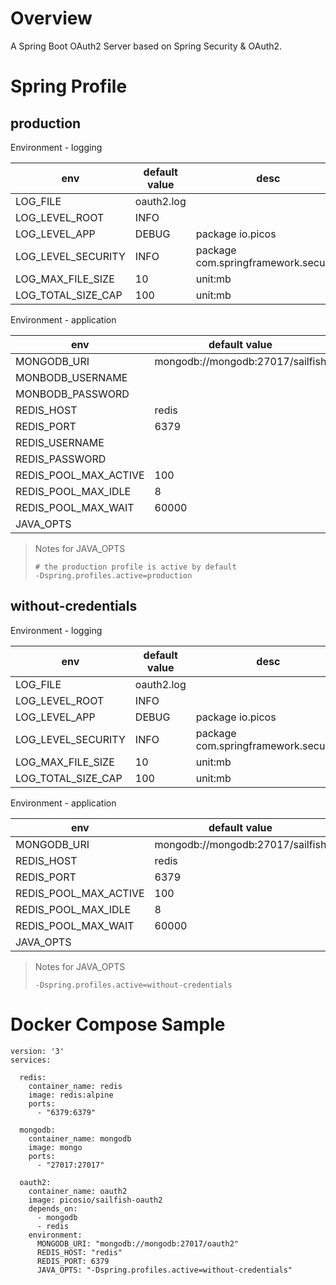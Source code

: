 # Overview

A Spring Boot OAuth2 Server based on Spring Security & OAuth2.

# Spring Profile

## production

Environment - logging 

env | default value | desc
---|---|---
LOG_FILE | oauth2.log 
LOG_LEVEL_ROOT | INFO
LOG_LEVEL_APP | DEBUG | package io.picos
LOG_LEVEL_SECURITY | INFO | package com.springframework.security
LOG_MAX_FILE_SIZE | 10 | unit:mb
LOG_TOTAL_SIZE_CAP | 100 | unit:mb

Environment - application

env | default value | desc
---|---|---
MONGODB_URI | mongodb://mongodb:27017/sailfish 
MONBODB_USERNAME |
MONBODB_PASSWORD |
REDIS_HOST | redis
REDIS_PORT | 6379
REDIS_USERNAME | 
REDIS_PASSWORD | 
REDIS_POOL_MAX_ACTIVE | 100
REDIS_POOL_MAX_IDLE | 8
REDIS_POOL_MAX_WAIT | 60000 
JAVA_OPTS | 


> Notes for JAVA_OPTS
>
>```
># the production profile is active by default
>-Dspring.profiles.active=production  
>```

## without-credentials

Environment - logging

env | default value | desc
---|---|---
LOG_FILE | oauth2.log 
LOG_LEVEL_ROOT | INFO
LOG_LEVEL_APP | DEBUG | package io.picos
LOG_LEVEL_SECURITY | INFO | package com.springframework.security
LOG_MAX_FILE_SIZE | 10 | unit:mb
LOG_TOTAL_SIZE_CAP | 100 | unit:mb

Environment - application

env | default value | desc
---|---|---
MONGODB_URI | mongodb://mongodb:27017/sailfish 
REDIS_HOST | redis
REDIS_PORT | 6379
REDIS_POOL_MAX_ACTIVE | 100
REDIS_POOL_MAX_IDLE | 8
REDIS_POOL_MAX_WAIT | 60000 
JAVA_OPTS | 

> Notes for JAVA_OPTS
>
>```
>-Dspring.profiles.active=without-credentials
>```

# Docker Compose Sample 

```
version: '3'
services:

  redis:
    container_name: redis
    image: redis:alpine
    ports:
      - "6379:6379"

  mongodb:
    container_name: mongodb
    image: mongo
    ports:
      - "27017:27017"

  oauth2:
    container_name: oauth2
    image: picosio/sailfish-oauth2
    depends_on:
      - mongodb
      - redis
    environment:
      MONGODB_URI: "mongodb://mongodb:27017/oauth2"
      REDIS_HOST: "redis"
      REDIS_PORT: 6379
      JAVA_OPTS: "-Dspring.profiles.active=without-credentials"
  
```
